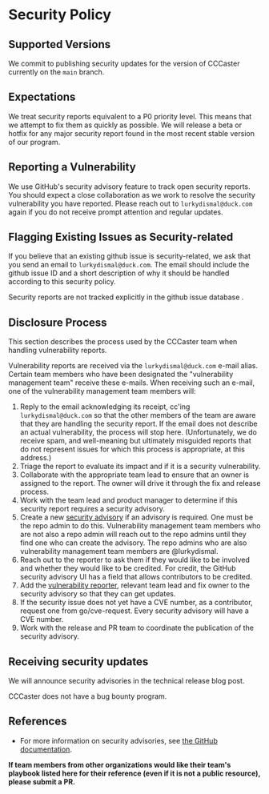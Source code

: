 # Security Policy

## Supported Versions

We commit to publishing security updates for the version of CCCaster currently
on the `main` branch.

## Expectations
We treat security reports equivalent to a P0 priority level. This means that we attempt to fix them as quickly as possible.
We will release a beta or hotfix for any major security report found in the most recent stable version of our program. 

## Reporting a Vulnerability

We use GitHub's security advisory feature to track open security reports. You should expect
a close collaboration as we work to resolve the security vulnerability you have reported. Please reach out to
`lurkydismal@duck.com` again if you do not receive prompt attention and regular updates.

##  Flagging Existing Issues as Security-related
If you believe that an existing github issue is security-related, we ask that you send an 
email to `lurkydismal@duck.com`. The email should include the github issue ID and a short 
description of why it should be handled according to this security policy.

Security reports are not tracked explicitly in the github issue database .

## Disclosure Process

This section describes the process used by the CCCaster team when handling vulnerability reports.

Vulnerability reports are received via the `lurkydismal@duck.com` e-mail alias. Certain team members
who have been designated the "vulnerability management team" receive these e-mails. When receiving
such an e-mail, one of the vulnerability management team members will:

1. Reply to the email acknowledging its receipt, cc'ing `lurkydismal@duck.com` so that the other 
members of the team are aware that they are handling the security report. If the email does not describe
an actual vulnerability, the process will stop here. (Unfortunately, we do receive spam, and well-meaning but ultimately misguided reports that do not represent issues for which this process is appropriate, at this address.)
2. Triage the report to evaluate its impact and if it is a security vulnerability.
3. Collaborate with the appropriate team lead to ensure that an owner is assigned to the report. 
The owner will drive it through the fix and release process.
4. Work with the team lead and product manager to determine if this security report requires a security advisory.
5. Create a new [security advisory](https://github.com/lurkydismal/CCCaster/security/advisories/new) if an advisory is required. 
One must be the repo admin to do this. Vulnerability management team members who are not also a repo admin will reach out to the repo admins until they find one who can create the advisory. The repo admins who are also vulnerability 
management team members are @lurkydismal.
6. Reach out to the reporter to ask them if they would like to be involved and whether they would like to be credited. 
For credit, the GitHub security advisory UI has a field that allows contributors to be credited.
7. Add the [vulnerability reporter](https://docs.github.com/en/free-pro-team@latest/github/managing-security-vulnerabilities/adding-a-collaborator-to-a-security-advisory), relevant team lead and fix owner to the security advisory so that they can get updates.
8. If the security issue does not yet have a CVE number, as a contributor, request one from go/cve-request. Every security advisory will have a CVE number.
9. Work with the release and PR team to coordinate the publication of the security advisory.

## Receiving security updates

We will announce security advisories in the technical release blog post.

CCCaster does not have a bug bounty program.

## References
- For more information on security advisories, see 
[the GitHub documentation](https://docs.github.com/en/free-pro-team@latest/github/managing-security-vulnerabilities/managing-security-vulnerabilities-in-your-project).

**If team members from other organizations would like their team's playbook listed here for their reference (even if it is not a public resource), please submit a PR.**
